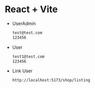 # React + Vite

- UserAdmin

  ```bash
  test@test.com
  123456
  ```

- User
  ```bash
  test1@test.com
  123456
  ```
- Link User
  ```bash
  http://localhost:5173/shop/listing
  ```
